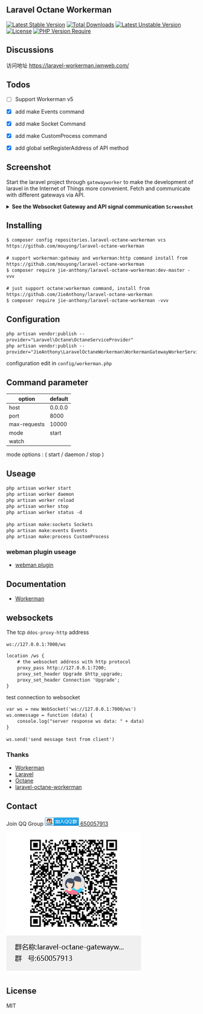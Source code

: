 Laravel Octane Workerman
---

[![Latest Stable Version](http://poser.pugx.org/jie-anthony/laravel-octane-workerman/v)](https://packagist.org/packages/jie-anthony/laravel-octane-workerman) [![Total Downloads](http://poser.pugx.org/jie-anthony/laravel-octane-workerman/downloads)](https://packagist.org/packages/jie-anthony/laravel-octane-workerman) [![Latest Unstable Version](http://poser.pugx.org/jie-anthony/laravel-octane-workerman/v/unstable)](https://packagist.org/packages/jie-anthony/laravel-octane-workerman) [![License](http://poser.pugx.org/jie-anthony/laravel-octane-workerman/license)](https://packagist.org/packages/jie-anthony/laravel-octane-workerman) [![PHP Version Require](http://poser.pugx.org/jie-anthony/laravel-octane-workerman/require/php)](https://packagist.org/packages/jie-anthony/laravel-octane-workerman)


## Discussions 

访问地址 https://laravel-workerman.iwnweb.com/


## Todos

- [ ] Support Workerman v5
- [x] add make Events command
- [x] add make Socket Command
- [x] add make CustomProcess command
- [x] add global setRegisterAddress of API method


## Screenshot

Start the laravel project through `gatewayworker` to make the development of laravel in the Internet of Things more convenient. Fetch and communicate with different gateways via API.

<details>
 <summary><b>See the Websocket Gateway and API signal communication <code>Screenshot</code></b></summary>
 

![image](https://user-images.githubusercontent.com/10336437/160743947-80837068-5ca6-4ee7-a560-d108878fedbd.png)

![image](https://user-images.githubusercontent.com/10336437/160744007-8d0c4af3-487a-41a8-8f9c-bb7bcf4ad118.png)

![image](https://user-images.githubusercontent.com/10336437/160744127-979c1531-858e-4869-9ccf-a3b02e582091.png)

![image](https://user-images.githubusercontent.com/10336437/160744093-f6c4020a-fbb9-4bf7-a420-0078f354c53c.png)

![image](https://user-images.githubusercontent.com/10336437/161367556-01f4cdb5-c51f-4afa-9875-63ca09d83dd7.jpg)
</details>

## Installing

```shell
$ composer config repositories.laravel-octane-workerman vcs https://github.com/mouyong/laravel-octane-workerman

# support workerman:gateway and workerman:http command install from https://github.com/mouyong/laravel-octane-workerman
$ composer require jie-anthony/laravel-octane-workerman:dev-master -vvv

# just support octane:workerman command, install from https://github.com/JieAnthony/laravel-octane-workerman
$ composer require jie-anthony/laravel-octane-workerman -vvv
```


## Configuration

```shell
php artisan vendor:publish --provider="Laravel\Octane\OctaneServiceProvider"
php artisan vendor:publish --provider="JieAnthony\LaravelOctaneWorkerman\WorkermanGatewayWorkerServiceProvider"
```

configuration edit in `config/workerman.php`

## Command parameter

| option                   | default |
|--------------------------|---------|
| host                     | 0.0.0.0 |
| port                     | 8000    |
| max-requests             | 10000   |
| mode  | start   |
| watch                    |         |

mode options : ( start / daemon / stop )


## Useage

```shell
php artisan worker start
php artisan worker daemon
php artisan worker reload
php artisan worker stop
php artisan worker status -d

php artisan make:sockets Sockets
php artisan make:events Events
php artisan make:process CustomProcess
```

### webman plugin useage

* [webman plugin](webman_plugin_require_example/README.md)


## Documentation

* [Workerman](https://www.workerman.net/doc/workerman/)


## websockets

The tcp `ddos-proxy-http` address

`ws://127.0.0.1:7000/ws`

```
location /ws {
    # the websocket address with http protocol
    proxy_pass http://127.0.0.1:7200;
    proxy_set_header Upgrade $http_upgrade;
    proxy_set_header Connection 'Upgrade';
}
```
test connection to websocket

```
var ws = new WebSocket('ws://127.0.0.1:7000/ws')
ws.onmessage = function (data) {
    console.log("server response ws data: " + data)
}

ws.send('send message test from client')
```


### Thanks

* [Workerman](https://github.com/walkor/Workerman)
* [Laravel](https://github.com/laravel/laravel)
* [Octane](https://github.com/laravel/octane)
* [laravel-octane-workerman](https://github.com/JieAnthony/laravel-octane-workerman)

## Contact

Join QQ Group <a target="_blank" href="https://qm.qq.com/cgi-bin/qm/qr?k=gGezeVnF0yXZjkg_cmBjXojE__v38NbU&jump_from=webapi"><img border="0" src="images/group.png" alt="laravel-octane-gatewayworker" title="laravel-octane-gatewayworker"> 650057913</a>

<img src="images/laravel-octane-gatewayworker group qrcode.png" alt="laravel-octane-gatewayworker 群聊二维码" />


## License

MIT
